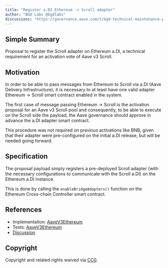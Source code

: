 ```yaml
---
title: "Register a.DI Ethereum -> Scroll adapter"
author: "BGD Labs @bgdlabs"
discussions: "https://governance.aave.com/t/bgd-technical-maintenance-proposals/15274/15"
---
```


## Simple Summary

Proposal to register the Scroll adapter on Ethereum a.DI, a technical requirement for an activation vote of Aave v3 Scroll.

## Motivation

In order to be able to pass messages from Ethereum to Scroll via a.DI (Aave Delivery Infrastructure), it is necessary to at least have one valid adapter Ethereum -> Scroll smart contract enabled in the system.

The first case of message passing Ethereum -> Scroll is the activation proposal for an Aave v3 Scroll pool and consequently, to be able to execute on the Scroll side the payload, the Aave governance should approve in advance the a.DI adapter smart contract.

This procedure was not required on previous activations like BNB, given that their adapter were pre-configured on the initial a.DI release, but will be needed going forward.

## Specification

The proposal payload simply registers a pre-deployed Scroll adapter (with the necessary configurations to communicate with the Scroll a.DI) on the Ethereum a.DI instance.

This is done by calling the `enableBridgeAdapters()` function on the Ethereum Cross-chain Controller smart contract.

## References

- Implementation: [AaveV3Ethereum](https://github.com/bgd-labs/aave-proposals-v3/blob/f700e6370439769ffd53c3504a3ab4a0ac2792b7/src/20240122_AaveV3Ethereum_RegisterADIScrollAdapter/AaveV3Ethereum_RegisterADIScrollAdapter_20240122.sol)
- Tests: [AaveV3Ethereum](https://github.com/bgd-labs/aave-proposals-v3/blob/f700e6370439769ffd53c3504a3ab4a0ac2792b7/src/20240122_AaveV3Ethereum_RegisterADIScrollAdapter/AaveV3Ethereum_RegisterADIScrollAdapter_20240122.t.sol)
- [Discussion](https://governance.aave.com/t/arfc-aave-v3-deployment-on-scroll-mainnet/16126/)

## Copyright

Copyright and related rights waived via [CC0](https://creativecommons.org/publicdomain/zero/1.0/).
